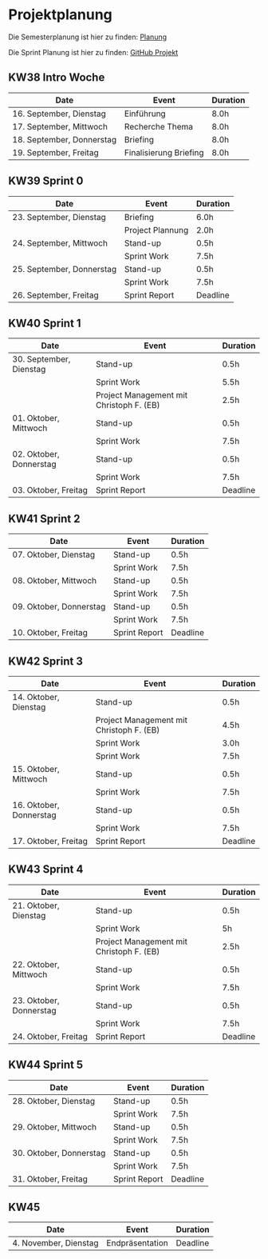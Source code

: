 # Projektplanung

Die Semesterplanung ist hier zu finden: [Planung](https://docs.google.com/spreadsheets/d/1vTq-kyXTX69z7jj-cEuCTQKn7yCqUy0AhJ6t35pPkQw/edit?gid=0#gid=0)

Die Sprint Planung ist hier zu finden: [GitHub Projekt](https://github.com/users/YanisDeplazes/projects/4)

## KW38 Intro Woche

| Date                      | Event                  | Duration |
| ------------------------- | ---------------------- | -------- |
| 16. September, Dienstag   | Einführung             | 8.0h     |
| 17. September, Mittwoch   | Recherche Thema        | 8.0h     |
| 18. September, Donnerstag | Briefing               | 8.0h     |
| 19. September, Freitag    | Finalisierung Briefing | 8.0h     |

## KW39 Sprint 0

| Date                      | Event            | Duration |
| ------------------------- | ---------------- | -------- |
| 23. September, Dienstag   | Briefing         | 6.0h     |
|                           | Project Plannung | 2.0h     |
| 24. September, Mittwoch   | Stand-up         | 0.5h     |
|                           | Sprint Work      | 7.5h     |
| 25. September, Donnerstag | Stand-up         | 0.5h     |
|                           | Sprint Work      | 7.5h     |
| 26. September, Freitag    | Sprint Report    | Deadline |

## KW40 Sprint 1

| Date                    | Event                                    | Duration |
| ----------------------- | ---------------------------------------- | -------- |
| 30. September, Dienstag | Stand-up                                 | 0.5h     |
|                         | Sprint Work                              | 5.5h     |
|                         | Project Management mit Christoph F. (EB) | 2.5h     |
| 01. Oktober, Mittwoch   | Stand-up                                 | 0.5h     |
|                         | Sprint Work                              | 7.5h     |
| 02. Oktober, Donnerstag | Stand-up                                 | 0.5h     |
|                         | Sprint Work                              | 7.5h     |
| 03. Oktober, Freitag    | Sprint Report                            | Deadline |

## KW41 Sprint 2

| Date                    | Event         | Duration |
| ----------------------- | ------------- | -------- |
| 07. Oktober, Dienstag   | Stand-up      | 0.5h     |
|                         | Sprint Work   | 7.5h     |
| 08. Oktober, Mittwoch   | Stand-up      | 0.5h     |
|                         | Sprint Work   | 7.5h     |
| 09. Oktober, Donnerstag | Stand-up      | 0.5h     |
|                         | Sprint Work   | 7.5h     |
| 10. Oktober, Freitag    | Sprint Report | Deadline |

## KW42 Sprint 3

| Date                    | Event                                    | Duration |
| ----------------------- | ---------------------------------------- | -------- |
| 14. Oktober, Dienstag   | Stand-up                                 | 0.5h     |
|                         | Project Management mit Christoph F. (EB) | 4.5h     |
|                         | Sprint Work                              | 3.0h     |
|                         | Sprint Work                              | 7.5h     |
| 15. Oktober, Mittwoch   | Stand-up                                 | 0.5h     |
|                         | Sprint Work                              | 7.5h     |
| 16. Oktober, Donnerstag | Stand-up                                 | 0.5h     |
|                         | Sprint Work                              | 7.5h     |
| 17. Oktober, Freitag    | Sprint Report                            | Deadline |

## KW43 Sprint 4

| Date                    | Event                                    | Duration |
| ----------------------- | ---------------------------------------- | -------- |
| 21. Oktober, Dienstag   | Stand-up                                 | 0.5h     |
|                         | Sprint Work                              | 5h       |
|                         | Project Management mit Christoph F. (EB) | 2.5h     |
| 22. Oktober, Mittwoch   | Stand-up                                 | 0.5h     |
|                         | Sprint Work                              | 7.5h     |
| 23. Oktober, Donnerstag | Stand-up                                 | 0.5h     |
|                         | Sprint Work                              | 7.5h     |
| 24. Oktober, Freitag    | Sprint Report                            | Deadline |

## KW44 Sprint 5

| Date                    | Event         | Duration |
| ----------------------- | ------------- | -------- |
| 28. Oktober, Dienstag   | Stand-up      | 0.5h     |
|                         | Sprint Work   | 7.5h     |
| 29. Oktober, Mittwoch   | Stand-up      | 0.5h     |
|                         | Sprint Work   | 7.5h     |
| 30. Oktober, Donnerstag | Stand-up      | 0.5h     |
|                         | Sprint Work   | 7.5h     |
| 31. Oktober, Freitag    | Sprint Report | Deadline |

## KW45

| Date                  | Event           | Duration |
| --------------------- | --------------- | -------- |
| 4. November, Dienstag | Endpräsentation | Deadline |
